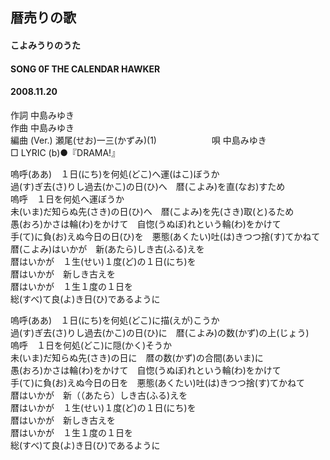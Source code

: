 ## 暦売りの歌
#### こよみうりのうた
#### SONG 0F THE CALENDAR HAWKER
#### 2008.11.20


作詞     中島みゆき　　　　　   
作曲      中島みゆき  　　　   
編曲 (Ver.) 瀬尾(せお)一三(かずみ)(1)　　　　　　
唄     中島みゆき      
□ LYRIC (b)●『DRAMA!』   
   
嗚呼(ああ)　１日(にち)を何処(どこ)へ運(はこ)ぼうか   
過(す)ぎ去(さ)りし過去(かこ)の日(ひ)へ　暦(こよみ)を直(なお)すため   
嗚呼　１日を何処へ運ぼうか   
未(いま)だ知らぬ先(さき)の日(ひ)へ　暦(こよみ)を先(さき)取(と)るため   
愚(おろ)かさは輪(わ)をかけて　自惚(うぬぼ)れという輪(わ)をかけて   
手(て)に負(お)えぬ今日の日(ひ)を　悪態(あくたい)吐(は)きつつ捨(す)てかねて   
暦(こよみ)はいかが　新(あたら)しき古(ふる)えを   
暦はいかが　１生(せい)１度(ど)の１日(にち)を   
暦はいかが　新しき古えを   
暦はいかが　１生１度の１日を   
総(すべ)て良(よ)き日(ひ)であるように   
   
嗚呼(ああ)　１日(にち)を何処(どこ)に描(えが)こうか   
過(す)ぎ去(さ)りし過去(かこ)の日(ひ)に　暦(こよみ)の数(かず)の上(じょう)   
嗚呼　１日を何処(どこ)に隠(かく)そうか   
未(いま)だ知らぬ先(さき)の日に　暦の数(かず)の合間(あいま)に   
愚(おろ)かさは輪(わ)をかけて　自惚(うぬぼ)れという輪(わ)をかけて   
手(て)に負(お)えぬ今日の日を　悪態(あくたい)吐(は)きつつ捨(す)てかねて   
暦はいかが　新（（あたら）しき古(ふる)えを   
暦はいかが　１生(せい)１度(ど)の１日(にち)を   
暦はいかが　新しき古えを   
暦はいかが　１生１度の１日を   
総(すべ)て良(よ)き日(ひ)であるように   